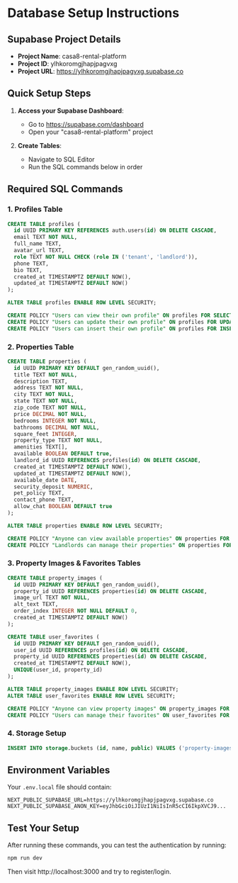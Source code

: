 # Database Setup Instructions

## Supabase Project Details
- **Project Name**: casa8-rental-platform
- **Project ID**: ylhkoromgjhapjpagvxg
- **Project URL**: https://ylhkoromgjhapjpagvxg.supabase.co

## Quick Setup Steps

1. **Access your Supabase Dashboard**:
   - Go to https://supabase.com/dashboard
   - Open your "casa8-rental-platform" project

2. **Create Tables**:
   - Navigate to SQL Editor
   - Run the SQL commands below in order

## Required SQL Commands

### 1. Profiles Table
```sql
CREATE TABLE profiles (
  id UUID PRIMARY KEY REFERENCES auth.users(id) ON DELETE CASCADE,
  email TEXT NOT NULL,
  full_name TEXT,
  avatar_url TEXT,
  role TEXT NOT NULL CHECK (role IN ('tenant', 'landlord')),
  phone TEXT,
  bio TEXT,
  created_at TIMESTAMPTZ DEFAULT NOW(),
  updated_at TIMESTAMPTZ DEFAULT NOW()
);

ALTER TABLE profiles ENABLE ROW LEVEL SECURITY;

CREATE POLICY "Users can view their own profile" ON profiles FOR SELECT USING (auth.uid() = id);
CREATE POLICY "Users can update their own profile" ON profiles FOR UPDATE USING (auth.uid() = id);
CREATE POLICY "Users can insert their own profile" ON profiles FOR INSERT WITH CHECK (auth.uid() = id);
```

### 2. Properties Table
```sql
CREATE TABLE properties (
  id UUID PRIMARY KEY DEFAULT gen_random_uuid(),
  title TEXT NOT NULL,
  description TEXT,
  address TEXT NOT NULL,
  city TEXT NOT NULL,
  state TEXT NOT NULL,
  zip_code TEXT NOT NULL,
  price DECIMAL NOT NULL,
  bedrooms INTEGER NOT NULL,
  bathrooms DECIMAL NOT NULL,
  square_feet INTEGER,
  property_type TEXT NOT NULL,
  amenities TEXT[],
  available BOOLEAN DEFAULT true,
  landlord_id UUID REFERENCES profiles(id) ON DELETE CASCADE,
  created_at TIMESTAMPTZ DEFAULT NOW(),
  updated_at TIMESTAMPTZ DEFAULT NOW(),
  available_date DATE,
  security_deposit NUMERIC,
  pet_policy TEXT,
  contact_phone TEXT,
  allow_chat BOOLEAN DEFAULT true
);

ALTER TABLE properties ENABLE ROW LEVEL SECURITY;

CREATE POLICY "Anyone can view available properties" ON properties FOR SELECT USING (available = true);
CREATE POLICY "Landlords can manage their properties" ON properties FOR ALL USING (auth.uid() = landlord_id);
```

### 3. Property Images & Favorites Tables
```sql
CREATE TABLE property_images (
  id UUID PRIMARY KEY DEFAULT gen_random_uuid(),
  property_id UUID REFERENCES properties(id) ON DELETE CASCADE,
  image_url TEXT NOT NULL,
  alt_text TEXT,
  order_index INTEGER NOT NULL DEFAULT 0,
  created_at TIMESTAMPTZ DEFAULT NOW()
);

CREATE TABLE user_favorites (
  id UUID PRIMARY KEY DEFAULT gen_random_uuid(),
  user_id UUID REFERENCES profiles(id) ON DELETE CASCADE,
  property_id UUID REFERENCES properties(id) ON DELETE CASCADE,
  created_at TIMESTAMPTZ DEFAULT NOW(),
  UNIQUE(user_id, property_id)
);

ALTER TABLE property_images ENABLE ROW LEVEL SECURITY;
ALTER TABLE user_favorites ENABLE ROW LEVEL SECURITY;

CREATE POLICY "Anyone can view property images" ON property_images FOR SELECT USING (true);
CREATE POLICY "Users can manage their favorites" ON user_favorites FOR ALL USING (auth.uid() = user_id);
```

### 4. Storage Setup
```sql
INSERT INTO storage.buckets (id, name, public) VALUES ('property-images', 'property-images', true);
```

## Environment Variables
Your `.env.local` file should contain:
```
NEXT_PUBLIC_SUPABASE_URL=https://ylhkoromgjhapjpagvxg.supabase.co
NEXT_PUBLIC_SUPABASE_ANON_KEY=eyJhbGciOiJIUzI1NiIsInR5cCI6IkpXVCJ9...
```

## Test Your Setup
After running these commands, you can test the authentication by running:
```bash
npm run dev
```

Then visit http://localhost:3000 and try to register/login.
